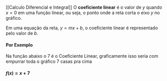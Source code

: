 [[Calculo Diferencial e Integral]]
O **coeficiente linear** é o valor de $y$ quando $x=0$ em uma função linear, ou seja, o ponto onde a reta corta o eixo $y$ no gráfico. 

Em uma equação da reta, $y=mx+b$, o coeficiente linear é representado pelo valor de $b$.

#### Por Exemplo
Na função abaixo o 7 é o Coeficiente Linear, graficamente isso seria com empurrar toda o gráfico 7 casas pra cima

#### $f(x) = x+7$

